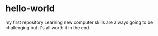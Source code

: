 # hello-world
my first repository
Learning new computer skills are always going to be 
challenging but it's all worth it in the end. 
